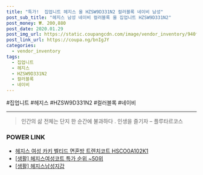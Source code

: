 ```yaml
--- 
title: "특가!  집업니트 헤지스 울 HZSW9D331N2 컬러블록 네이비 남성" 
post_sub_title: "헤지스 남성 네이비 컬러블록 울 집업니트 HZSW9D331N2" 
post_money: ₩. 200,880 
post_date: 2020.01.29 
post_img_url: https://static.coupangcdn.com/image/vendor_inventory/940f/7cf9e0e0b4bd65405caadf20085590877801da41bce9d64507336654c9f0.jpg 
post_link_url: https://coupa.ng/bnIgJY 
categories: 
  - vendor_inventory 
tags: 
  - 집업니트 
  - 헤지스 
  - HZSW9D331N2 
  - 컬러블록 
  - 네이비 
--- 
```

  #집업니트 #헤지스 #HZSW9D331N2 #컬러블록 #네이비 
<hr> 

> 인간의 삶 전체는 단지 한 순간에 불과하다 . 인생을 즐기자 – 플루타르코스 


### POWER LINK

* <a href="https://blog.naver.com/santokki14/221787182731" target="_blank">헤지스 여성 카키 벨티드 면혼방 트렌치코트 HSCO0A102K1</a>
* <a href="https://blog.naver.com/sakai111/221786709226" target="_blank"> [생활] 헤지스여성코트 특가 순위 ~50위</a>
* <a href="https://blog.naver.com/fasyy4321/221759327165" target="_blank"> [생활] 헤지스남성지갑  </a>
